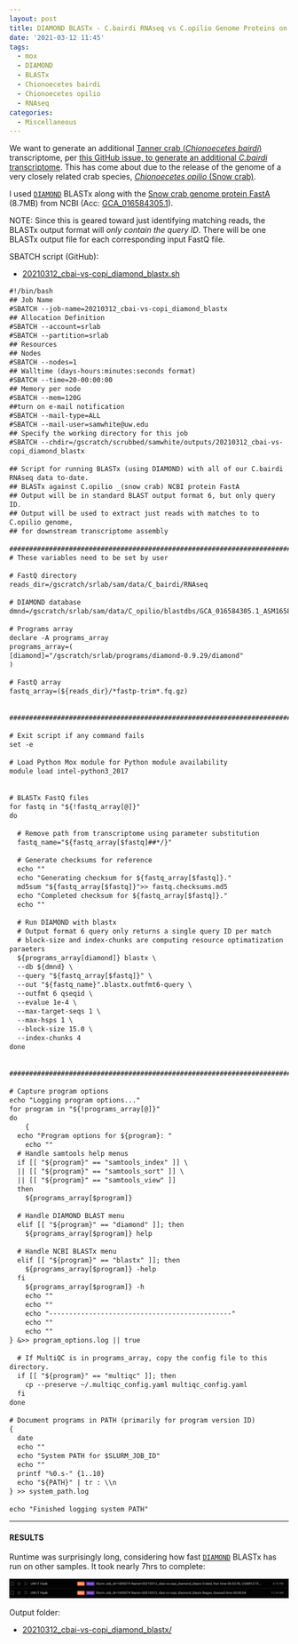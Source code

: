 ```yaml
---
layout: post
title: DIAMOND BLASTx - C.bairdi RNAseq vs C.opilio Genome Proteins on Mox
date: '2021-03-12 11:45'
tags:
  - mox
  - DIAMOND
  - BLASTx
  - Chionoecetes bairdi
  - Chionoecetes opilio
  - RNAseq
categories:
  - Miscellaneous
---
```

We want to generate an additional [Tanner crab (_Chionoecetes bairdi_)](http://en.wikipedia.org/wiki/Chionoecetes_bairdi) transcriptome, per [this GitHub issue, to generate an additional _C.bairdi_ transcriptome](https://github.com/RobertsLab/resources/issues/1135). This has come about due to the release of the genome of a very closely related crab species, [_Chionoecetes opilio_ (Snow crab)](https://en.wikipedia.org/wiki/Chionoecetes_opilio).

I used [`DIAMOND`](https://github.com/bbuchfink/diamond) BLASTx along with the [Snow crab genome protein FastA](https://ftp.ncbi.nlm.nih.gov/genomes/genbank/invertebrate/Chionoecetes_opilio/all_assembly_versions/GCA_016584305.1_ASM1658430v1/GCA_016584305.1_ASM1658430v1_protein.faa.gz) (8.7MB) from NCBI (Acc: [GCA_016584305.1](https://www.ncbi.nlm.nih.gov/assembly/GCA_016584305.1/)).

NOTE: Since this is geared toward just identifying matching reads, the BLASTx output format will _only contain the query ID_. There will be one BLASTx output file for each corresponding input FastQ file.

SBATCH script (GitHub):

- [20210312_cbai-vs-copi_diamond_blastx.sh](https://github.com/RobertsLab/sams-notebook/blob/master/sbatch_scripts/20210312_cbai-vs-copi_diamond_blastx.sh)

```shell
#!/bin/bash
## Job Name
#SBATCH --job-name=20210312_cbai-vs-copi_diamond_blastx
## Allocation Definition
#SBATCH --account=srlab
#SBATCH --partition=srlab
## Resources
## Nodes
#SBATCH --nodes=1
## Walltime (days-hours:minutes:seconds format)
#SBATCH --time=20-00:00:00
## Memory per node
#SBATCH --mem=120G
##turn on e-mail notification
#SBATCH --mail-type=ALL
#SBATCH --mail-user=samwhite@uw.edu
## Specify the working directory for this job
#SBATCH --chdir=/gscratch/scrubbed/samwhite/outputs/20210312_cbai-vs-copi_diamond_blastx

## Script for running BLASTx (using DIAMOND) with all of our C.bairdi RNAseq data to-date.
## BLASTx against C.opilio _(snow crab) NCBI protein FastA
## Output will be in standard BLAST output format 6, but only query ID.
## Output will be used to extract just reads with matches to to C.opilio genome,
## for downstream transcriptome assembly

###################################################################################
# These variables need to be set by user

# FastQ directory
reads_dir=/gscratch/srlab/sam/data/C_bairdi/RNAseq

# DIAMOND database
dmnd=/gscratch/srlab/sam/data/C_opilio/blastdbs/GCA_016584305.1_ASM1658430v1_protein.dmnd

# Programs array
declare -A programs_array
programs_array=(
[diamond]="/gscratch/srlab/programs/diamond-0.9.29/diamond"
)

# FastQ array
fastq_array=(${reads_dir}/*fastp-trim*.fq.gz)


###################################################################################

# Exit script if any command fails
set -e

# Load Python Mox module for Python module availability
module load intel-python3_2017


# BLASTx FastQ files
for fastq in "${!fastq_array[@]}"
do

  # Remove path from transcriptome using parameter substitution
  fastq_name="${fastq_array[$fastq]##*/}"

  # Generate checksums for reference
  echo ""
  echo "Generating checksum for ${fastq_array[$fastq]}."
  md5sum "${fastq_array[$fastq]}">> fastq.checksums.md5
  echo "Completed checksum for ${fastq_array[$fastq]}."
  echo ""

  # Run DIAMOND with blastx
  # Output format 6 query only returns a single query ID per match
  # block-size and index-chunks are computing resource optimatization paraeters
  ${programs_array[diamond]} blastx \
  --db ${dmnd} \
  --query "${fastq_array[$fastq]}" \
  --out "${fastq_name}".blastx.outfmt6-query \
  --outfmt 6 qseqid \
  --evalue 1e-4 \
  --max-target-seqs 1 \
  --max-hsps 1 \
  --block-size 15.0 \
  --index-chunks 4
done


###################################################################################

# Capture program options
echo "Logging program options..."
for program in "${!programs_array[@]}"
do
	{
  echo "Program options for ${program}: "
	echo ""
  # Handle samtools help menus
  if [[ "${program}" == "samtools_index" ]] \
  || [[ "${program}" == "samtools_sort" ]] \
  || [[ "${program}" == "samtools_view" ]]
  then
    ${programs_array[$program]}

  # Handle DIAMOND BLAST menu
  elif [[ "${program}" == "diamond" ]]; then
    ${programs_array[$program]} help

  # Handle NCBI BLASTx menu
  elif [[ "${program}" == "blastx" ]]; then
    ${programs_array[$program]} -help
  fi
	${programs_array[$program]} -h
	echo ""
	echo ""
	echo "----------------------------------------------"
	echo ""
	echo ""
} &>> program_options.log || true

  # If MultiQC is in programs_array, copy the config file to this directory.
  if [[ "${program}" == "multiqc" ]]; then
  	cp --preserve ~/.multiqc_config.yaml multiqc_config.yaml
  fi
done

# Document programs in PATH (primarily for program version ID)
{
  date
  echo ""
  echo "System PATH for $SLURM_JOB_ID"
  echo ""
  printf "%0.s-" {1..10}
  echo "${PATH}" | tr : \\n
} >> system_path.log

echo "Finished logging system PATH"
```

---

#### RESULTS

Runtime was surprisingly long, considering how fast [`DIAMOND`](https://github.com/bbuchfink/diamond) BLASTx has run on other samples. It took nearly 7hrs to complete:

![DIAMOND BLASTx runtime for 92 C.bairdi RNAseq FastQs vs C.opilio protein FastA](https://github.com/RobertsLab/sams-notebook/blob/master/images/screencaps/20210312_cbai-vs-copi_diamond_blastx_runtime.png?raw=true)

Output folder:

- [20210312_cbai-vs-copi_diamond_blastx/](https://gannet.fish.washington.edu/Atumefaciens/20210312_cbai-vs-copi_diamond_blastx/)
